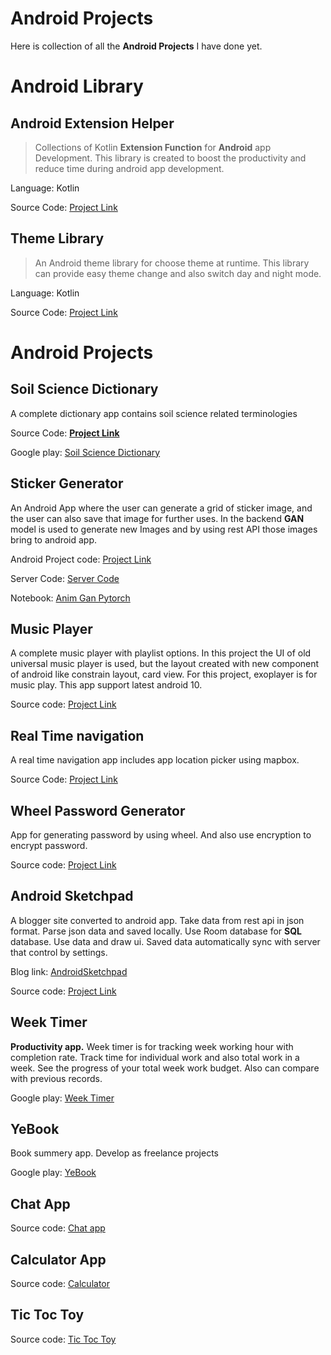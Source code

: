 # Android Projects

Here is collection of all the **Android Projects** I have done yet.

# Android Library

## Android Extension Helper
> Collections of Kotlin **Extension Function** for **Android** app Development. This library is created to boost the productivity and reduce time during android app development.

Language: Kotlin

Source Code: [Project Link]( https://github.com/Iamsdt/AndroidExtensionHelper )

## Theme Library

> An Android theme library for choose theme at runtime. This library can provide easy theme change and also switch day and night mode.

Language: Kotlin

Source Code: [Project Link]( https://github.com/Iamsdt/ThemeLibrary )

# Android Projects

## Soil Science Dictionary

 A complete dictionary app contains soil science related terminologies

Source Code: **[Project Link](https://github.com/Iamsdt/SoilScienceDictionary)**

Google play: [Soil Science Dictionary]( https://play.google.com/store/apps/details?id=com.iamsdt.pssd )

## Sticker Generator

 An Android App where the user can generate a grid of sticker image, and the user can also save that image for further uses. In the backend **GAN** model is used to generate new Images and by using rest API those images bring to android app.

Android Project code: [Project Link]( https://github.com/Iamsdt/StickerGenerator )

Server Code: [Server Code](https://github.com/Iamsdt/StickerGenerator/tree/master/server) 

Notebook: [Anim Gan Pytorch](https://www.kaggle.com/iamsdt/anim-generator-gan-pytorch)

## Music Player
A complete music player with playlist options. In this project the UI of old universal music player is used, but the layout created with new component of android like constrain layout, card view. For this project, exoplayer is for music play. This app support latest android 10.

Source code: [Project Link](https://github.com/Iamsdt/MusicPlayer)

## Real Time navigation

A real time navigation app includes app location picker using mapbox.

Source Code: [Project Link](https://github.com/Iamsdt/RealTimeNavigationApp)

## Wheel Password Generator

App for generating password by using wheel. And also use encryption to encrypt password.

Source code: [Project Link]( https://github.com/Iamsdt/Chart)

## Android Sketchpad

A blogger site converted to android app.  Take data from rest api in json format. Parse json data and saved locally. Use Room database for **SQL** database. Use data and draw ui. Saved data automatically sync with server that control by settings. 

Blog link: [AndroidSketchpad](https://androsketchpad.blogspot.com/)

Source code: [Project Link](https://github.com/Iamsdt/AndroidSketchPad)

## Week Timer

**Productivity app.** Week timer is for tracking week working hour with completion rate. Track time for individual work and also total work in a week. See the progress of your total week work budget. Also can compare with previous records. 

Google play: [Week Timer]( https://play.google.com/store/apps/details?id=com.iamsdt.weektimer )

## YeBook

Book summery app. Develop as freelance projects

Google play: [YeBook]( https://play.google.com/store/apps/details?id=com.yebook.yebook )

## Chat App

Source code: [Chat app]( https://github.com/Iamsdt/Firebase-Chat/tree/version2/src/main/java/com/iamsdt/firebasechatdemo )

## Calculator App

Source code: [Calculator]( https://github.com/Iamsdt/Calculator )

## Tic Toc Toy

Source code: [Tic Toc Toy]( https://github.com/Iamsdt/TicTocTie )
